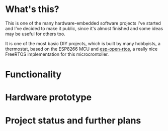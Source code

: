 # What's this?
This is one of the many hardware-embedded software projects I've started and I've decided to make it public, since it's almost finished and some ideas may be useful for others too.

It is one of the most basic DIY projects, which is built by many hobbyists, a thermostat, based on the ESP8266 MCU and [esp-open-rtos](https://github.com/SuperHouse/esp-open-rtos/), a really nice FreeRTOS implementation for this microcrontoller.

# Functionality

# Hardware prototype

# Project status and further plans
